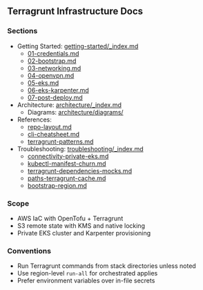 ## Terragrunt Infrastructure Docs

### Sections
- Getting Started: [getting-started/_index.md](getting-started/_index.md)
  - [01-credentials.md](getting-started/01-credentials.md)
  - [02-bootstrap.md](getting-started/02-bootstrap.md)
  - [03-networking.md](getting-started/03-networking.md)
  - [04-openvpn.md](getting-started/04-openvpn.md)
  - [05-eks.md](getting-started/05-eks.md)
  - [06-eks-karpenter.md](getting-started/06-eks-karpenter.md)
  - [07-post-deploy.md](getting-started/07-post-deploy.md)
- Architecture: [architecture/_index.md](architecture/_index.md)
  - Diagrams: [architecture/diagrams/](architecture/diagrams/)
- References:
  - [repo-layout.md](references/repo-layout.md)
  - [cli-cheatsheet.md](references/cli-cheatsheet.md)
  - [terragrunt-patterns.md](references/terragrunt-patterns.md)
- Troubleshooting: [troubleshooting/_index.md](troubleshooting/_index.md)
  - [connectivity-private-eks.md](troubleshooting/connectivity-private-eks.md)
  - [kubectl-manifest-churn.md](troubleshooting/kubectl-manifest-churn.md)
  - [terragrunt-dependencies-mocks.md](troubleshooting/terragrunt-dependencies-mocks.md)
  - [paths-terragrunt-cache.md](troubleshooting/paths-terragrunt-cache.md)
  - [bootstrap-region.md](troubleshooting/bootstrap-region.md)

### Scope
- AWS IaC with OpenTofu + Terragrunt
- S3 remote state with KMS and native locking
- Private EKS cluster and Karpenter provisioning

### Conventions
- Run Terragrunt commands from stack directories unless noted
- Use region-level `run-all` for orchestrated applies
- Prefer environment variables over in-file secrets
